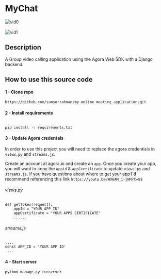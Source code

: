 # MyChat


![vid0](https://github.com/samsorrahman/my_online_meeting_application/assets/112087807/a49d6fbd-c131-4e74-ac4c-044b27b8414e)
<br>
<br>
![vid1](https://github.com/samsorrahman/my_online_meeting_application/assets/112087807/f412bc24-3795-482c-810a-f3843d08a6e6)

## Description 
A Group video calling application using the Agora Web SDK with a Django backend.

##  How to use this source code

#### 1 - Clone repo
```
https://github.com/samsorrahman/my_online_meeting_application.git
```

#### 2 - Install requirements
```

pip install -r requirements.txt
```

#### 3 - Update Agora credentals
In order to use this project you will need to replace the agora credentials in `views.py` and `streams.js`.

Create an account at agora.io and create an `app`. Once you create your app, you will want to copy the `appid` & `appCertificate` to update `views.py` and `streams.js`. If you have questions about where to get your app I'd recommend referencing this link `https://youtu.be/HX6AM_1-jNM?t=88`

###### views.py
```
def getToken(request):
    appId = "YOUR APP ID"
    appCertificate = "YOUR APPS CERTIFICATE"
    ......
```

###### streams.js
```
....
const APP_ID = 'YOUR APP ID'
....
```


#### 4 - Start server
```
python manage.py runserver
```



